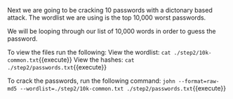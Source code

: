 Next we are going to be cracking 10 passwords with a dictonary based attack. The wordlist we are using is the top 10,000 worst passwords.

We will be looping through our list of 10,000 words in order to guess the password.

To view the files run the following:
	View the wordlist: `cat ./step2/10k-common.txt`{{execute}}
	View the hashes: `cat ./step2/passwords.txt`{{execute}}

To crack the passwords, run the following command:
	`john --format=raw-md5 --wordlist=./step2/10k-common.txt ./step2/passwords.txt`{{execute}}
